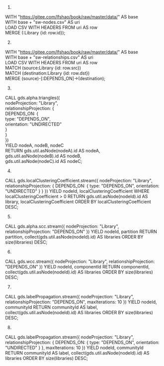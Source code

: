 1.
WITH "https://gitee.com/lfshao/book/raw/master/data/" AS base  
WITH base + "sw-nodes.csv" AS uri  
LOAD CSV WITH HEADERS FROM uri AS row  
MERGE (:Library {id: row.id});  

2.  
WITH "https://gitee.com/lfshao/book/raw/master/data/" AS base  
WITH base + "sw-relationships.csv" AS uri  
LOAD CSV WITH HEADERS FROM uri AS row  
MATCH (source:Library {id: row.src})  
MATCH (destination:Library {id: row.dst})  
MERGE (source)-[:DEPENDS_ON]->(destination);  

3.  
CALL gds.alpha.triangles({  
 nodeProjection: "Library",  
 relationshipProjection: {  
 DEPENDS_ON: {  
type: "DEPENDS_ON",  
 orientation: "UNDIRECTED"  
 }  
 }  
})  
YIELD nodeA, nodeB, nodeC  
RETURN gds.util.asNode(nodeA).id AS nodeA,  
 gds.util.asNode(nodeB).id AS nodeB,  
 gds.util.asNode(nodeC).id AS nodeC;  

4.
CALL gds.localClusteringCoefficient.stream({
 nodeProjection: "Library",
 relationshipProjection: {
 DEPENDS_ON: {
type: "DEPENDS_ON",
 orientation: "UNDIRECTED"
 }
 }
 })
YIELD nodeId, localClusteringCoefficient
WHERE localClusteringCoefficient > 0
RETURN gds.util.asNode(nodeId).id AS library, localClusteringCoefficient
ORDER BY localClusteringCoefficient DESC;

5.
CALL gds.alpha.scc.stream({
 nodeProjection: "Library",
 relationshipProjection: "DEPENDS_ON"
})
YIELD nodeId, partition
RETURN partition, collect(gds.util.asNode(nodeId).id) AS libraries
ORDER BY size(libraries) DESC;

6.
CALL gds.wcc.stream({
 nodeProjection: "Library",
 relationshipProjection: "DEPENDS_ON"
})
YIELD nodeId, componentId
RETURN componentId, collect(gds.util.asNode(nodeId).id) AS libraries
ORDER BY size(libraries) DESC;

7.
CALL gds.labelPropagation.stream({
 nodeProjection: "Library",
 relationshipProjection: "DEPENDS_ON",
 maxIterations: 10
})
YIELD nodeId, communityId
RETURN communityId AS label,
collect(gds.util.asNode(nodeId).id) AS libraries
ORDER BY size(libraries) DESC;

8.
CALL gds.labelPropagation.stream({
 nodeProjection: "Library",
 relationshipProjection: {
 DEPENDS_ON: {
type: "DEPENDS_ON",
 orientation: "UNDIRECTED"
 }
 },
 maxIterations: 10
})
YIELD nodeId, communityId
RETURN communityId AS label,
collect(gds.util.asNode(nodeId).id) AS libraries
ORDER BY size(libraries) DESC;
